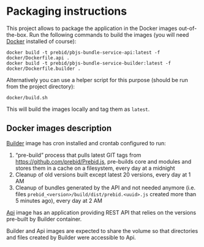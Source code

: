 # Packaging instructions
This project allows to package the application in the Docker images out-of-the-box. Run the 
following commands to build the images (you will need [Docker](https://www.docker.com/) installed of course):
```shell script
docker build -t prebid/pbjs-bundle-service-api:latest -f docker/Dockerfile.api .
docker build -t prebid/pbjs-bundle-service-builder:latest -f docker/Dockerfile.builder .
```

Alternatively you can use a helper script for this purpose (should be run from the project directory):
```shell script
docker/build.sh
```

This will build the images locally and tag them as `latest`.

## Docker images description
[Builder](../docker/Dockerfile.builder) image has cron installed and crontab configured to run: 
1. “pre-build” process that pulls latest GIT tags from https://github.com/prebid/Prebid.js, pre-builds core and modules 
and stores them in a cache on a filesystem, every day at a midnight
2. Cleanup of old versions built except latest 20 versions, every day at 1 AM
3. Cleanup of bundles generated by the API and not needed anymore (i.e. files 
`prebid_<version>/build/dist/prebid.<uuid>.js` created more than 5 minutes ago), every day at 2 AM

[Api](../docker/Dockerfile.api) image has an application providing REST API that relies on the versions pre-built by 
Builder container. 

Builder and Api images are expected to share the volume so that directories and files created by Builder were 
accessible to Api.